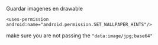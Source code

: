 

Guardar imagenes en drawable

`<uses-permission android:name="android.permission.SET_WALLPAPER_HINTS"/>`


make sure you are not passing the `"data:image/jpg;base64"`
